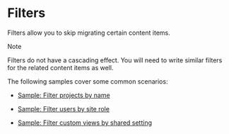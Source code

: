 ﻿# Filters

Filters allow you to skip migrating certain content items.

> [!Note]
> Filters do not have a cascading effect. You will need to write similar filters for the related content items as well.

The following samples cover some common scenarios:

- [Sample: Filter projects by name](~/samples/filters/filter_projects_by_name.md)

- [Sample: Filter users by site role](~/samples/filters/filter_users_by_site_role.md)

- [Sample: Filter custom views by shared setting](~/samples/filters/filter_custom_views_by_shared.md)
